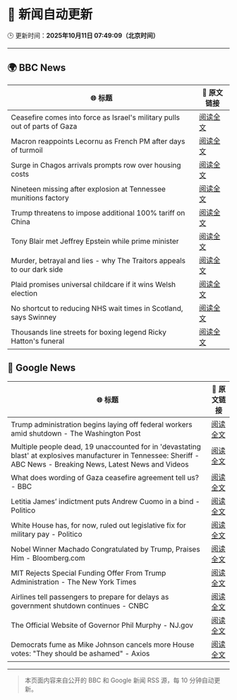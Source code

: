 # 🧠 新闻自动更新

🕒 更新时间：**2025年10月11日 07:49:09（北京时间）**

---

## 🌍 BBC News

| 🌐 标题 | 🔗 原文链接 |
|--------|-------------|
| Ceasefire comes into force as Israel's military pulls out of parts of Gaza | [阅读全文](https://www.bbc.com/news/articles/cjw7jp2pxnpo?at_medium=RSS&at_campaign=rss) |
| Macron reappoints Lecornu as French PM after days of turmoil | [阅读全文](https://www.bbc.com/news/articles/cy4j9zz54ypo?at_medium=RSS&at_campaign=rss) |
| Surge in Chagos arrivals prompts row over housing costs | [阅读全文](https://www.bbc.com/news/articles/cd721j8390zo?at_medium=RSS&at_campaign=rss) |
| Nineteen missing after explosion at Tennessee munitions factory | [阅读全文](https://www.bbc.com/news/articles/c89d4zw8704o?at_medium=RSS&at_campaign=rss) |
| Trump threatens to impose additional 100% tariff on China | [阅读全文](https://www.bbc.com/news/articles/cn4wkd7729po?at_medium=RSS&at_campaign=rss) |
| Tony Blair met Jeffrey Epstein while prime minister | [阅读全文](https://www.bbc.com/news/articles/c5yk16gpxj0o?at_medium=RSS&at_campaign=rss) |
| Murder, betrayal and lies - why The Traitors appeals to our dark side | [阅读全文](https://www.bbc.com/news/articles/cvg42rjjv4zo?at_medium=RSS&at_campaign=rss) |
| Plaid promises universal childcare if it wins Welsh election | [阅读全文](https://www.bbc.com/news/articles/cewnv2xprzko?at_medium=RSS&at_campaign=rss) |
| No shortcut to reducing NHS wait times in Scotland, says Swinney | [阅读全文](https://www.bbc.com/news/articles/cdr614l6ezlo?at_medium=RSS&at_campaign=rss) |
| Thousands line streets for boxing legend Ricky Hatton's funeral | [阅读全文](https://www.bbc.com/news/articles/cvgq2z68n02o?at_medium=RSS&at_campaign=rss) |

## 📰 Google News

| 🌐 标题 | 🔗 原文链接 |
|--------|-------------|
| Trump administration begins laying off federal workers amid shutdown - The Washington Post | [阅读全文](https://news.google.com/rss/articles/CBMiowFBVV95cUxNYk9nWjBTZVlGWGs5Qjd4QnBFRGpRNTVFcHJPaVJGQ2hRZFRBc2ZrZk5vaUxKcm5SejNNZkpIV1V5ZU9yVENPdFVrV1k0Rmh2bTREVVk4MVpXVG1BRndWVlZsejhrY3ctaDQtbUNZbXRLRm0zWnNObW9GTlQzaENCVnhiREpHZUg2XzRCbndqOVRTdlZrVjlfX1FUYVhaYWh1bDdV?oc=5) |
| Multiple people dead, 19 unaccounted for in 'devastating blast' at explosives manufacturer in Tennessee: Sheriff - ABC News - Breaking News, Latest News and Videos | [阅读全文](https://news.google.com/rss/articles/CBMimgFBVV95cUxQTW04ejdtMFFTZTRDUmNlRXpYekFuZDF3VDFtWEVtZENJV2RuZTdUdmx5a3NHUkp3cl9JTUFVTUtGM3RwRWlyMllUWG5CeENwdUVjdWpfSzdaN0tfMWYycUQ1VU14Q3pPVm1ZdUx3UW5fOE1GcGY5Rl9kSjgzWkxxU0loR21EckI2bVptUVFSQXp1T0I4SVl3b2FR0gGfAUFVX3lxTE5LNl9OempTcVp1aE1kQldWeEFIN3pzQnRjUTVUNHBIYjEtbmhuQ3paOVNtV1hEaDB6XzZPSm5UTzBIT3JZcVFfUHlsaDRuc0JWM1ZUZmtrS3RENlhZNzZMVVA0ZmxGODQ1U0JvTG8xb1dnbVZOYzRycVJZcTdDY1g0XzZ4dHZDdEpwSm01U00xa2NOb095VWN4WXpXX0NNUQ?oc=5) |
| What does wording of Gaza ceasefire agreement tell us? - BBC | [阅读全文](https://news.google.com/rss/articles/CBMiWkFVX3lxTFBPamk0VWVwUzMyOGRsWmNIR2NkMTJGMjFIaG1RdG93S2dLS3R3QzkyZWFEaUVVREUzLWtJcEk3UEVSQ1BNOUFXLVNvei1KQVJ0RW9PRUFuODZ3QdIBX0FVX3lxTFBtTkZyUHRVRXFqRWpteHB1aHRlN19UNDl0dlJVb2ZIOFRTNzhoM2VMdlBPMXIybU9LSmdjWkhPa0thVk1nMzF3bk1CWmRvX0ltdHVEZEpHQTREV2NmU2ww?oc=5) |
| Letitia James’ indictment puts Andrew Cuomo in a bind - Politico | [阅读全文](https://news.google.com/rss/articles/CBMixAFBVV95cUxQUWhYWElpeXZjX0EwZDBleTRyeWQyVEsxTEpVV1NFdTZzVWotdDNXUFJrQnVXQlVFY1JvOExMc3ZzVjFGV1VyeHNxVTY4ZUplbk1BM1pmcUd2TmUwRUpBWlF6S2tuNmFsaDhjTG9ORVZ5bC1ucnoxMUp3aXpVTkRrQ2pPOUNZREVHSVBZN292cVlQa080VC0zeHJETXhrdW52MkJaNjhheUVvYXdsTEZCYXA2NUNvQnJiSW10bzlGZnRJcUkw?oc=5) |
| White House has, for now, ruled out legislative fix for military pay - Politico | [阅读全文](https://news.google.com/rss/articles/CBMiiwFBVV95cUxNS2o5aGJNS3FPeVc4cUNjOHprQVkxM2oxcVZycUd4TmRZdkFMLU9rcFpBb2hGZmRtTHdXaXhTV3g0TWxObFZKMk5KRTVqbUNzdGItZFNBNU9YSkUtSzFoekMwYmMwMFVSLUdBUkRYT0hvZXJJWlZwdGVJM0tFT3lvN2FPQlgyS3Y2c1g4?oc=5) |
| Nobel Winner Machado Congratulated by Trump, Praises Him - Bloomberg.com | [阅读全文](https://news.google.com/rss/articles/CBMisAFBVV95cUxOdXM3VWU5Wk5SVnRXajBtU1hqMDZ4dFpLWlZsRTNQTFVfcXQzNEN5UUUzMko0b05MRGg3UDVUeEVzOUlvbkRnOUljcDBHeU94aVJtdy1YVThoV29EVV9kTktmbnZNSldkRF9WVURBNWs4cjM5b0dzRU81VVVoMkdhLTVUeDZkcVJUU2hKekhOY1pPNjFXVjJhRm5BN3pfak04OUpkUDQ1WWhnQlAxeDFLMw?oc=5) |
| MIT Rejects Special Funding Offer From Trump Administration - The New York Times | [阅读全文](https://news.google.com/rss/articles/CBMif0FVX3lxTE42TGtCSFBUNHlUd3BKZVNCcVE2WWZlTVp2cGNXYW1YdFpCRmR5TklGVXRmODF5UmRxRWJ0cGpQSWpuTnp5Vk9jQWwwR2s0V1JjT2dDVGpWSGZFQTEzVndWRjc1M3pab25WUThOMmRoNlZqNVhMN0p0cU5xTC1HbXM?oc=5) |
| Airlines tell passengers to prepare for delays as government shutdown continues - CNBC | [阅读全文](https://news.google.com/rss/articles/CBMiiwFBVV95cUxNZ2ZGVVE4eTlwM1plV09GVWVINEhWQ2xPN3BBbnlvd2E1SGRjbHcwakQ0Sm1MVEY4ZUs0ZkFqNjBYUHpxcXhJZmMtZUlqX0V5VEhLVTUzNnNTZkk1aXhjX0JjNlNqckRLTldKQjQ3UW54b2xPblZFV05QeE96Si0tRDBBYWpZRm5rNDEw0gGQAUFVX3lxTE1UQWVCRjFMcGpwU3R3MENnWDNiWXlOV2pkVi0wMnpsamRJeE05WjlKazN4TTctTGFQMW1NMDN0ckktREtVOHlEeXFVT0pFLURCblVqRnVSUVJEVVp2bG1GeFFDaC1ibzZINjhlYzZiZkJ1Z2xMRUdsdFJwcGFvV00tb0ljbkVQR25ZZ05wanF2Qg?oc=5) |
| The Official Website of Governor Phil Murphy - NJ.gov | [阅读全文](https://news.google.com/rss/articles/CBMieEFVX3lxTFA2UGNCcGlPc1pWQXp1aUc2NVhDdC1JaG1pWFBlNVRtdUh5d2ZUZnZMSTdQVHM0YXlVY01FUE10NERfam5wWGlCSTJEWG96Q2pXaExzUkI0OFA2WGRpeWFxazEtMkN5SUYwRldMdTVLUG9lZDBkQ284dQ?oc=5) |
| Democrats fume as Mike Johnson cancels more House votes: "They should be ashamed" - Axios | [阅读全文](https://news.google.com/rss/articles/CBMiggFBVV95cUxOUzlYa3FpNG1vTTZoTlBaWmFSbnJTYVRuaGwycUEyUGJIcXdKeUFyRE5KRDBvZFJzWEt1cUpWYUNrR3BDX1F5QTF6U1Y4bTJqR1Ntam1OTEI5N0lrbml6Y2pqWExSVUJzMlRFY0llX21HZ0FpY0NWaG5yMlBEeUFmTGV3?oc=5) |

---
> 本页面内容来自公开的 BBC 和 Google 新闻 RSS 源，每 10 分钟自动更新。